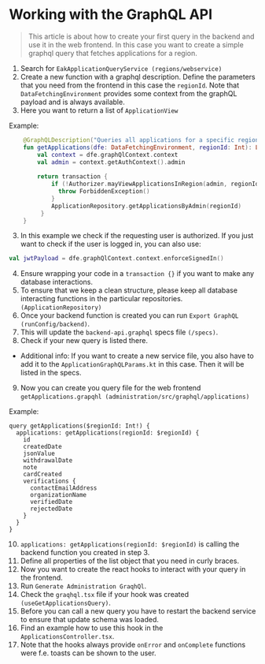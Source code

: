 # Working with the GraphQL API

> This article is about how to create your first query in the backend and use it in the web frontend.
> In this case you want to create a simple graphql query that fetches applications for a region.

1. Search for `EakApplicationQueryService (regions/webservice)`
2. Create a new function with a graphql description. Define the parameters that you need from the frontend in this case the `regionId`. Note that `DataFetchingEnvironment` provides some context from the graphQL payload and is always available.
3. Here you want to return a list of `ApplicationView`

Example:
```kotlin
    @GraphQLDescription("Queries all applications for a specific region")
    fun getApplications(dfe: DataFetchingEnvironment, regionId: Int): List<ApplicationView> {
        val context = dfe.graphQlContext.context
        val admin = context.getAuthContext().admin
    
        return transaction {
            if (!Authorizer.mayViewApplicationsInRegion(admin, regionId)) {
              throw ForbiddenException()
            }
            ApplicationRepository.getApplicationsByAdmin(regionId)
         }
    }

```
3. In this example we check if the requesting user is authorized. If you just want to check if the user is logged in, you can also use:
```kotlin
val jwtPayload = dfe.graphQlContext.context.enforceSignedIn()
```
4. Ensure wrapping your code in a `transaction {}` if you want to make any database interactions.
5. To ensure that we keep a clean structure, please keep all database interacting functions in the particular repositories. `(ApplicationRepository)`
6. Once your backend function is created you can run `Export GraphQL (runConfig/backend)`.
7. This will update the `backend-api.graphql` specs file `(/specs)`.
8. Check if your new query is listed there.
- Additional info: If you want to create a new service file, you also have to add it to the `ApplicationGraphQLParams.kt` in this case. Then it will be listed in the specs.
9. Now you can create you query file for the web frontend `getApplications.grapqhl (administration/src/graphql/applications)`

Example:
```
query getApplications($regionId: Int!) {
  applications: getApplications(regionId: $regionId) {
    id
    createdDate
    jsonValue
    withdrawalDate
    note
    cardCreated
    verifications {
      contactEmailAddress
      organizationName
      verifiedDate
      rejectedDate
    }
  }
}
```
10. `applications: getApplications(regionId: $regionId)` is calling the backend function you created in step 3.
11. Define all properties of the list object that you need in curly braces.
12. Now you want to create the react hooks to interact with your query in the frontend.
13. Run `Generate Administration GraqhQl`.
14. Check the `graqhql.tsx` file if your hook was created `(useGetApplicationsQuery)`.
15. Before you can call a new query you have to restart the backend service to ensure that update schema was loaded.
16. Find an example how to use this hook in the `ApplicationsController.tsx`.
16. Note that the hooks always provide `onError` and `onComplete` functions were f.e. toasts can be shown to the user.
